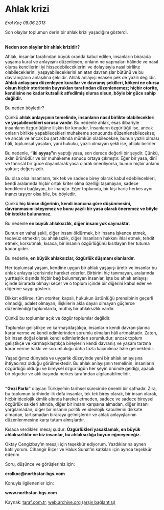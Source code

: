 # Ahlak krizi

*Erol Koç 08.06.2013*

<div class="yazi"><p>Son olaylar toplumun derin bir ahlak krizi yaşadığını gösterdi.</p>
<p><b><br/>Neden son olaylar bir ahlak krizidir?</b></p>
<p>Ahlak, insanlar tarafından büyük oranda kabul edilen, insanların birarada yaşama kural ve anlayışını düzenleyen, onların ne yapmaları hâlinde ve nasıl olursa kendilerini iyi hissedebileceklerini ve dolayısıyla nasıl birlikte olabileceklerini, yaşayabileceklerini anlatan davranışlar bütünü ve bu davranışların anlaşılma şeklidir. Ahlak anlayışı esasen pek de yazılı değildir. <b>Ahlak anlayışını düzenleyen kurallar ve davranış şekilleri, kökeni ne olursa olsun hiçbir otoritenin buyrukları tarafından düzenlenemez; hiçbir otorite, kendisine ne kadar kutsallık atfedilmiş olursa olsun, böyle bir güce sahip değildir.</b></p>
<p>Bu neden böyledir?</p>
<p>Çünkü <b>ahlak anlayışının temelinde, insanların nasıl birlikte olabilecekleri ve yaşabilecekleri sorusu vardır</b>. Bu nedenle ahlak, esas itibariyle insanların özgürlüğüne ilişkin bir konudur. İnsanların özgürlüğü ise, ancak onların birlikte yapabilecekleri muhakeme sonucunda düzenlenebilecekse; ve ancak ve ancak bu şart altında mümkün olabilecekse, bunun yazılı olması hâli, toplumsal yasaları, yani hukuku, yazılı olmayan şekli ise, ahlakı belirler.</p>
<p>Bu nedenle, <b>“iki ayyaş”</b>ın yaptığı yasa, son derece değerli bir şeydir. Çünkü, aklın ürünüdür ve bir muhakeme sonucu ortaya çıkmıştır. Eğer bir yasa, dinî ve tanrısal bir güce dayanılarak yasa olarak öneriliyorsa, bunun hiçbir anlamı yoktur; değersizdir. </p>
<p>Bu olsa olsa insanların, tek tek ve sadece birey olarak kabul edebilecekleri, kendi aralarında hiçbir ortak kriter olma özelliği taşımayan, sadece kendilerini bağlayan, bir inançtır. Eğer toplumda, bir kişi hariç herkes aynı inancı taşıyor olsa bile, bu böyledir. </p>
<p>Çünkü <b>hiç kimse diğerinin, kendi inancına göre düşünmesini, davranmasını isteyemez ve bunu yazılı bir yasa olarak öneremez ve böyle bir istekte bulunamaz</b>.</p>
<p>Bu nedenle <b>en büyük ahlaksızlık, diğer insanı yok saymaktır</b>.</p>
<p>Bunun en vahşi şekli, diğer insanı öldürmek, bir insana işkence etmek, tecavüz etmektir; bu ahlaksızlık, diğer insanların hakkını ihlal etmek, tehdit etmek, korkutmak, kısaca, bir insanın özgürlüğünü kısıtlayan her tutuma kadar gider. </p>
<p>Bu nedenle, <b>en büyük ahlaksızlar, özgürlük düşmanı olanlardır</b>. </p>
<p>Her toplumsal yaşam, kendine uygun bir ahlak yaşayışı üretir ve insanlar bu ahlak anlayışı içerisinde hareket ederler. Birbirini hiç tanımayan, aralarında yurttaşlık dışında hiçbir bağ bulunmayan insanlar, işte bu ahlak anlayışı içinde birarada olmayı seçer ve o toplum içinde bir diğerini kabul eder ve diğerine saygı gösterir.</p>
<p>Dikkat edilirse, tüm otoriter, kapalı, hukukun üstünlüğü prensibinin geçerli olmadığı, adalet olmayan, ilişkilerin akla dayalı olmayan güçlerce düzenlendiği toplumlarda, müthiş bir ahlaksızlık vardır. </p>
<p>Çünkü bu toplumlar açık ve özgür toplumlar değildir. </p>
<p>Toplumlar geliştikçe ve karmaşıklaştıkça, insanların kendi davranışlarına karar verme ve kendi edimlerinden sorumlu olmaları hâli artmaktadır. Zaten, bir insan doğal olarak kendi edimlerinden sorumludur; ancak toplum geliştikçe ve karmaşıklaştıkça bireylerin kendi davranış ve yaşam tarzına karar verme hakkı ve sorumluluğu daha fazla kaçınılmaz hâle gelmektedir.</p>
<p>Yaşadığımız dünyada ve uygarlık düzeyinde yeni bir ahlak anlayışına ihtiyacımız olduğu görülmektedir. Bu ahlak anlayışının temelinin, insanların özgürlüğü olduğu ve bireysel özgürlüğün her şeyin önünde geldiği, apaçık bir olgudur ve aklı başında herkes tarafından algılanabilmelidir.</p>
<p><b><br/>“Gezi Parkı”</b> olayları Türkiye’nin tarihsel sürecinde önemli bir safhadır. Zira, bu toplumun tarihinde ilk defa insanlar, tek tek birey olarak, bir insan olarak, hiçbir ideolojik kimlik altında hareket etmeden, sadece ve sadece bireysel özgürlük saikleri altında, diğer bir insanı karşısına almadan, diğer insanı yargılamadan, diğer bir insanın politik ve ideolojik kabullerini dikkate almadan, tartışmadan biraraya gelmişlerdir ve ahlak anlayışlarının düzenlenmesine karşı tutum almışlardır.</p>
<p>Kısaca verdikleri mesaj şudur: <b>Özgürlükleri yasaklamak, en büyük ahlaksızlıktır ve biz insanlar, bu ahlaksızlığa boyun eğmeyeceğiz.</b></p>
<p>Oktay Cengizbay’ın mesajı için teşekkür ediyorum. Yazdıklarına aynen katılıyorum. Cihangir Biçer ve Haluk Sunat’ın katkıları için ayrıca teşekkür ederim.</p>
<p>Soru, düşünce ve görüşleriniz için: </p>
<p><b>erolkoc@northstar-bgs.com</b></p>
<p>Konuyla ilgilenenler için: </p>
<p><b>www.northstar-bgs.com</b></p>
</div>

Kaynak: [taraf.com.tr](http://www.taraf.com.tr:80/erol-koc/makale-ahlak-krizi.htm), [web.archive.org (arşiv bağlantısı)](http://web.archive.org/web/20130611014419/http://www.taraf.com.tr:80/erol-koc/makale-ahlak-krizi.htm)
